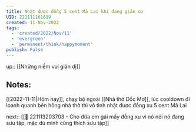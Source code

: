 ```yaml
---
title: Nhặt được đồng 5 cent Mã Lai khi đang giãn cơ
UID: 221111161619
created: 11-Nov-2022
tags:
  - 'created/2022/Nov/11'
  - 'evergreen'
  - 'permanent/think/happymoment'
publish: False
---
```

up:: [[Những niềm vui giản dị]]
## Notes:
[[2022-11-11|Hôm nay]], chạy bộ ngoài [[Nhà thờ Dốc Mơ]], lúc cooldown đi loanh quanh bên hông nhà thờ thì vô tình nhặt được đồng xu 5 cent Mã Lai 

next:: [[🙂 221113203703 - Cho đứa em gái mấy đồng xu vì nó nói nó đang sưu tập, mặc dù mình cũng thích sưu tập]]